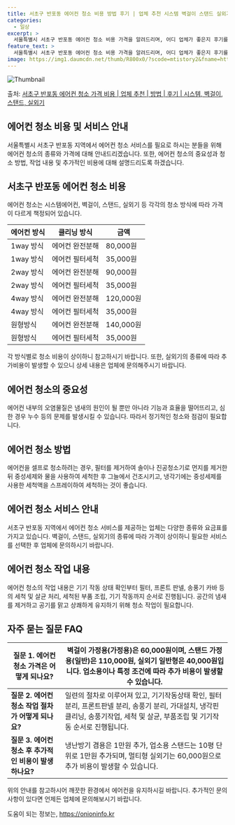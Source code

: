 ```yaml
---
title: 서초구 반포동 에어컨 청소 비용 방법 후기 | 업체 추천 시스템 벽걸이 스탠드 실외기
categories:
  - 일상
excerpt: >
  서울특별시 서초구 반포동 에어컨 청소 비용 가격을 알려드리며, 어디 업체가 좋은지 후기를 통해 알아보겠습니다. 현재 글에서는 시스템, 벽걸이, 스탠드, 실외기 각각에 대해 청소 비용이 나와 있으니 참고하시면 되겠습니다. 에어컨 분해 청소 방법 보기 👈 클릭셀프 에어컨 청소 방법 보기👈 클릭서초구 반포동 에어컨 청소 비용시스템에어컨 방식클리닝방식금액1way 방식에어컨 완전분해80,000원1way 방식에어컨 필터세척35,000원2way 방식에어컨 완전분해90,000원2way 방식에어컨 필터세척35,000원4way 방식에어컨 완전분해120,000원4way 방식에어컨 필터세척35,000원원형방식에어컨 완전분해140,000원원형방식에어컨 필터세척35,000원에어컨 청소 견적 샘플 보기 👈 클릭에어컨 냄새의 원인에..
feature_text: >
  서울특별시 서초구 반포동 에어컨 청소 비용 가격을 알려드리며, 어디 업체가 좋은지 후기를 통해 알아보겠습니다. 현재 글에서는 시스템, 벽걸이, 스탠드, 실외기 각각에 대해 청소 비용이 나와 있으니 참고하시면 되겠습니다. 에어컨 분해 청소 방법 보기 👈 클릭셀프 에어컨 청소 방법 보기👈 클릭서초구 반포동 에어컨 청소 비용시스템에어컨 방식클리닝방식금액1way 방식에어컨 완전분해80,000원1way 방식에어컨 필터세척35,000원2way 방식에어컨 완전분해90,000원2way 방식에어컨 필터세척35,000원4way 방식에어컨 완전분해120,000원4way 방식에어컨 필터세척35,000원원형방식에어컨 완전분해140,000원원형방식에어컨 필터세척35,000원에어컨 청소 견적 샘플 보기 👈 클릭에어컨 냄새의 원인에..
image: https://img1.daumcdn.net/thumb/R800x0/?scode=mtistory2&fname=https%3A%2F%2Fblog.kakaocdn.net%2Fdn%2FcH6ALm%2FbtsHuruSAi5%2FiC6Lfvj258z7tDjs4hGoi1%2Fimg.webp
---
```


![Thumbnail](https://img1.daumcdn.net/thumb/R800x0/?scode=mtistory2&fname=https%3A%2F%2Fblog.kakaocdn.net%2Fdn%2FcH6ALm%2FbtsHuruSAi5%2FiC6Lfvj258z7tDjs4hGoi1%2Fimg.webp)

<p>출처: <a href="https://onioninfo.kr/entry/%EC%84%9C%EC%B4%88%EA%B5%AC-%EB%B0%98%ED%8F%AC%EB%8F%99-%EC%97%90%EC%96%B4%EC%BB%A8-%EC%B2%AD%EC%86%8C-%EA%B0%80%EA%B2%A9-%EB%B9%84%EC%9A%A9-%EC%97%85%EC%B2%B4-%EC%B6%94%EC%B2%9C-%EB%B0%A9%EB%B2%95-%ED%9B%84%EA%B8%B0-%EC%8B%9C%EC%8A%A4%ED%85%9C-%EB%B2%BD%EA%B1%B8%EC%9D%B4-%EC%8A%A4%ED%83%A0%EB%93%9C-%EC%8B%A4%EC%99%B8%EA%B8%B0" rel="dofollow">서초구 반포동 에어컨 청소 가격 비용 | 업체 추천 | 방법 | 후기 | 시스템, 벽걸이, 스탠드, 실외기</a> </p>

## 에어컨 청소 비용 및 서비스 안내

서울특별시 서초구 반포동 지역에서 에어컨 청소 서비스를 필요로 하시는 분들을 위해 에어컨 청소의 종류와 가격에 대해 안내드리겠습니다. 또한,
에어컨 청소의 중요성과 청소 방법, 작업 내용 및 추가적인 비용에 대해 설명드리도록 하겠습니다.

## 서초구 반포동 에어컨 청소 비용

에어컨 청소는 시스템에어컨, 벽걸이, 스탠드, 실외기 등 각각의 청소 방식에 따라 가격이 다르게 책정되어 있습니다.

**에어컨 방식** | **클리닝 방식** | **금액**  
---|---|---  
1way 방식 | 에어컨 완전분해 | 80,000원  
1way 방식 | 에어컨 필터세척 | 35,000원  
2way 방식 | 에어컨 완전분해 | 90,000원  
2way 방식 | 에어컨 필터세척 | 35,000원  
4way 방식 | 에어컨 완전분해 | 120,000원  
4way 방식 | 에어컨 필터세척 | 35,000원  
원형방식 | 에어컨 완전분해 | 140,000원  
원형방식 | 에어컨 필터세척 | 35,000원  
  
각 방식별로 청소 비용이 상이하니 참고하시기 바랍니다. 또한, 실외기의 종류에 따라 추가비용이 발생할 수 있으니 상세 내용은 업체에
문의해주시기 바랍니다.

## 에어컨 청소의 중요성

에어컨 내부의 오염물질은 냄새의 원인이 될 뿐만 아니라 기능과 효율을 떨어뜨리고, 심한 경우 누수 등의 문제를 발생시킬 수 있습니다. 따라서
정기적인 청소와 점검이 필요합니다.

## 에어컨 청소 방법

에어컨을 셀프로 청소하려는 경우, 필터를 제거하여 솔이나 진공청소기로 먼지를 제거한 뒤 중성세제와 물을 사용하여 세척한 후 그늘에서
건조시키고, 냉각기에는 중성세제를 사용한 세척액을 스프레이하여 세척하는 것이 좋습니다.

## 에어컨 청소 서비스 안내

서초구 반포동 지역에서 에어컨 청소 서비스를 제공하는 업체는 다양한 종류와 요금표를 가지고 있습니다. 벽걸이, 스탠드, 실외기의 종류에 따라
가격이 상이하니 필요한 서비스를 선택한 후 업체에 문의하시기 바랍니다.

## 에어컨 청소 작업 내용

에어컨 청소의 작업 내용은 기기 작동 상태 확인부터 필터, 프론트 판넬, 송풍기 카바 등의 세척 및 살균 처리, 세척된 부품 조립, 기기
작동까지 순서로 진행됩니다. 공간의 냄새를 제거하고 공기를 맑고 상쾌하게 유지하기 위해 청소 작업이 필요합니다.

## 자주 묻는 질문 FAQ

**질문 1. 에어컨 청소 가격은 어떻게 되나요?** | 벽걸이 가정용(가정용)은 60,000원이며, 스탠드 가정용(일반)은 110,000원, 실외기 일반형은 40,000원입니다. 업소용이나 특정 조건에 따라 추가 비용이 발생할 수 있습니다.  
---|---  
**질문 2. 에어컨 청소 작업 절차가 어떻게 되나요?** | 일련의 절차로 이루어져 있고, 기기작동상태 확인, 필터분리, 프론트판넬 분리, 송풍기 분리, 가대설치, 냉각핀 클리닝, 송풍기작업, 세척 및 살균, 부품조립 및 기기작동 순서로 진행됩니다.  
**질문 3. 에어컨 청소 후 추가적인 비용이 발생하나요?** | 냉난방기 겸용은 1만원 추가, 업소용 스탠드는 10평 단위로 1만원 추가되며, 멀티형 실외기는 60,000원으로 추가 비용이 발생할 수 있습니다.  
  
위의 안내를 참고하시어 깨끗한 환경에서 에어컨을 유지하시길 바랍니다. 추가적인 문의사항이 있다면 언제든 업체에 문의해보시기 바랍니다.



 

도움이 되는 정보는, <a href="https://onioninfo.kr" rel="dofollow">https://onioninfo.kr</a>


